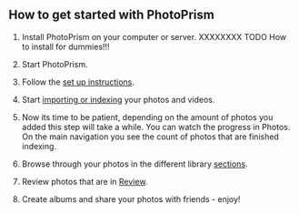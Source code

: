 ## How to get started with PhotoPrism
1. Install PhotoPrism on your computer or server. XXXXXXXX
TODO How to install for dummies!!!

2. Start PhotoPrism.
3. Follow the [set up instructions](setup.md).
4. Start [importing or indexing](importorindex.md) your photos and videos.
5. Now its time to be patient, depending on the amount of photos you added this step will take a while.
You can watch the progress in Photos. On the main navigation you see the count of photos that are finished indexing.
6. Browse through your photos in the different library [sections](browse.md).
7. Review photos that are in [Review](review.md).
8. Create albums and share your photos with friends - enjoy!